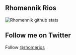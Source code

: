 ## Rhomennik Rios

![Rhomennik github stats](https://github-readme-stats.vercel.app/api?username=Rhomennik&show_icons=true)


## Follow me on Twitter

Follow [@rhomerios](https://twitter.com/rhomerios)

<!--
**rhomennik/rhomennik** is a ✨ _special_ ✨ repository because its `README.md` (this file) appears on your GitHub profile.


Here are some ideas to get you started:

- 🔭 I’m currently working on ...
- 🌱 I’m currently learning ...
- 👯 I’m looking to collaborate on ...
- 🤔 I’m looking for help with ...
- 💬 Ask me about ...
- 📫 How to reach me: ...
- ⚡ Fun fact: ...
-->

